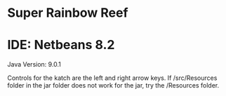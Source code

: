 # Super Rainbow Reef


 # IDE: Netbeans 8.2
Java Version: 9.0.1

Controls for the katch are the left and right arrow keys. If /src/Resources folder in the jar folder does not work for the jar, try the /Resources folder.
